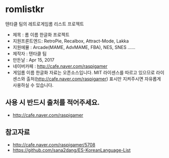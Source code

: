 # romlistkr
텐타클 팀의 레트로게임롬 리스트 프로젝트

* 제목         : 롬 이름 한글화 프로젝트
* 지원프론트엔드: RetroPie, Recalbox, Attract-Mode, Lakka
* 지원에뮬     : Arcade(MAME, AdvMAME, FBA), NES, SNES ......
* 제작자       : 텐타클 팀
* 만든날       : Apr 15, 2017
* 네이버카페   : http://cafe.naver.com/raspigamer
* 게임롬 이름 한글화 자료는 오픈소스입니다. MIT 라이센스를 따르고 있으므로 라이센스와 출처(http://cafe.naver.com/raspigamer) 표시만 지켜주시면 자유롭게 사용하실 수 있습니다.

## 사용 시 반드시 출처를 적어주세요.
* http://cafe.naver.com/raspigamer

## 참고자료
* http://cafe.naver.com/raspigamer/5708
* https://github.com/sana2dang/ES-KoreanLanguage-List

